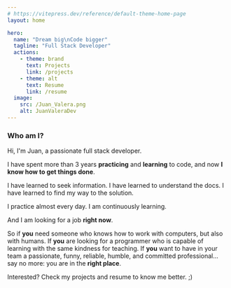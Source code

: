 ```yaml
---
# https://vitepress.dev/reference/default-theme-home-page
layout: home

hero:
  name: "Dream big\nCode bigger"
  tagline: "Full Stack Developer"
  actions:
    - theme: brand
      text: Projects
      link: /projects
    - theme: alt
      text: Resume
      link: /resume
  image:
    src: /Juan_Valera.png
    alt: JuanValeraDev
---
```


### Who am I?

<!--
    TODO: 
    -   Modificar CV para que la letra sea más grande.
    -   Poner la opción de cambiar de idioma
    -   Añadir lista de libros leídos en Resume
    
-->
Hi, I'm Juan, a passionate full stack developer. 

I have spent more than 3 years **practicing** and **learning** to
code, and now **I know how to get things done**. 

I have learned to seek information. I have learned to understand
the docs. I have learned to find my way to the solution.

I practice almost every day. I am continuously learning.

And I am looking for a job <b>right now</b>.

So if **you** need someone who knows how to work with computers, but also with humans. If **you** are looking for a programmer
who is capable of learning with the same kindness for teaching. If **you** want to have in your team a passionate, funny,
reliable, humble, and committed professional... say no more: you are in the **right place**.

Interested? Check my projects and resume to know me better. ;)




